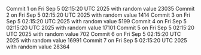 Commit 1 on Fri Sep  5 02:15:20 UTC 2025 with random value 23035
Commit 2 on Fri Sep  5 02:15:20 UTC 2025 with random value 1414
Commit 3 on Fri Sep  5 02:15:20 UTC 2025 with random value 5199
Commit 4 on Fri Sep  5 02:15:20 UTC 2025 with random value 17101
Commit 5 on Fri Sep  5 02:15:20 UTC 2025 with random value 702
Commit 6 on Fri Sep  5 02:15:20 UTC 2025 with random value 16991
Commit 7 on Fri Sep  5 02:15:20 UTC 2025 with random value 28364
